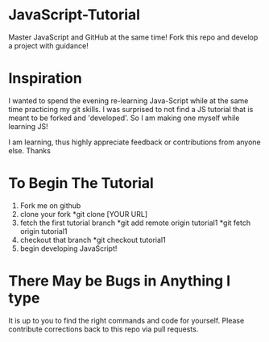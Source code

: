 # JavaScript-Tutorial
Master JavaScript and GitHub at the same time! Fork this repo and develop a project with guidance!

# Inspiration
I wanted to spend the evening re-learning Java-Script while at the same time practicing my git skills. I was surprised to not find a JS tutorial that is meant to be forked and 'developed'. So I am making one myself while learning JS!

I am learning, thus highly appreciate feedback or contributions from anyone else. Thanks

# To Begin The Tutorial
1. Fork me on github
2. clone your fork
  *git clone [YOUR URL]
3. fetch the first tutorial branch
  *git add remote origin tutorial1
  *git fetch origin tutorial1
4. checkout that branch
  *git checkout tutorial1
5. begin developing JavaScript!


# There May be Bugs in Anything I type
It is up to you to find the right commands and code for yourself. Please contribute corrections back to this repo via pull requests.
